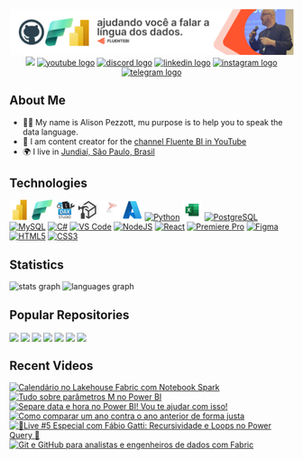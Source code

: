 <div align="center" width="100%">
  <a href="https://github.com/alisonpezzott"><img src="https://github.com/alisonpezzott/alisonpezzott/blob/main/assets/banner-github-alisonpezzott-v2.png" alt="banner-github-alisonpezzott-v1"/></a>
</div>

<div align="center">
  <a href="https://www.github.com/alisonpezzott" target="_blank" rel="noreferrer"><img src="https://img.shields.io/github/followers/alisonpezzott?logo=github&style=for-the-badge&color=1b63ca&labelColor=151b23" height="32" /></a>
  <a href="https://youtube.com/@fluentebi"        ><img src="https://img.shields.io/static/v1?message=YouTube&logo=youtube&label=&color=FF0000&logoColor=white&labelColor=&style=for-the-badge" height=32 alt="youtube logo" /></a>
  <a href="https://discord.gg/sJTDvWz9sM"         ><img src="https://img.shields.io/static/v1?message=Discord&logo=discord&label=&color=7289DA&logoColor=white&labelColor=&style=for-the-badge" height=32 alt="discord logo" /></a>
  <a href="https://linkedin.com/in/alisonpezzott" ><img src="https://img.shields.io/static/v1?message=LinkedIn&logo=linkedin&label=&color=0077B5&logoColor=white&labelColor=&style=for-the-badge" height=32 alt="linkedin logo" /></a>
  <a href="https://instagram.com/alisonpezzott"   ><img src="https://img.shields.io/static/v1?message=Instagram&logo=instagram&label=&color=E4405F&logoColor=white&labelColor=&style=for-the-badge" height=32 alt="instagram logo" /></a>
  <a href="https://t.me/fluentebi"                        ><img src="https://img.shields.io/static/v1?message=Telegram&logo=telegram&label=&color=2CA5E0&logoColor=white&labelColor=&style=for-the-badge" height=32 alt="telegram logo"  /></a>
</div>

## About Me

* 🧙‍♂️ My name is Alison Pezzott, mu purpose is to help you to speak the data language.
* 🚀 I am content creator for the [channel Fluente BI in YouTube](http://youtube.com/@fluentebi )
* 🌍 I live in [Jundiaí, São Paulo, Brasil](https://maps.app.goo.gl/UbAERrK8c1AFQBDS7)

## Technologies

<div align="left">
  <a href="https://www.microsoft.com/en-usr/power-platform/products/power-bi" target="_blank" rel="noreferrer"><img src="https://github.com/alisonpezzott/alisonpezzott/blob/main/assets/powerbi.png"  width="36" height="36" alt="Microsoft Power BI" /></a>
  <a href="https://www.microsoft.com/en-us/microsoft-fabric" target="_blank" rel="noreferrer"><img src="https://github.com/alisonpezzott/alisonpezzott/blob/main/assets/fabric.png"  width="36" height="36" alt="Microsoft Fabric" /></a>
  <a href="https://daxstudio.org" target="_blank" rel="noreferrer"><img src="https://github.com/alisonpezzott/alisonpezzott/blob/main/assets/dax-studio.png"  width="36" height="36" alt="Dax Studio" /></a>
  <a href="https://www.sqlbi.com/tools/tabular-editor" target="_blank" rel="noreferrer"><img src="https://github.com/alisonpezzott/alisonpezzott/blob/main/assets/tabular-editor.png"  width="36" height="36" alt="Tabular Editor" /></a>
  <a href="https://www.microsoft.com/en-us/sql-server" target="_blank" rel="noreferrer"><img src="https://github.com/alisonpezzott/alisonpezzott/blob/main/assets/sql-server.png"  width="36" height="36" alt="Microsoft SQL Server" /></a>
  <a href="https://portal.azure.com" target="_blank" rel="noreferrer"><img src="https://github.com/alisonpezzott/alisonpezzott/blob/main/assets/azure.png"  width="36" height="36" alt="Microsoft Azure" /></a>
  <a href="https://www.python.org/" target="_blank" rel="noreferrer"><img src="https://raw.githubusercontent.com/danielcranney/readme-generator/main/public/icons/skills/python-colored.svg" width="36" height="36" alt="Python" /></a>
  <a href="https://microsoft.com/excel" target="_blank" rel="noreferrer"><img src="https://github.com/alisonpezzott/alisonpezzott/blob/main/assets/excel.png"  width="36" height="36" alt="Microsoft Excel" /></a>
  <a href="https://www.postgresql.org/" target="_blank" rel="noreferrer"><img src="https://raw.githubusercontent.com/danielcranney/readme-generator/main/public/icons/skills/postgresql-colored.svg" width="36" height="36" alt="PostgreSQL" /></a>
  <a href="https://www.mysql.com/" target="_blank" rel="noreferrer"><img src="https://raw.githubusercontent.com/danielcranney/readme-generator/main/public/icons/skills/mysql-colored.svg" width="36" height="36" alt="MySQL" /></a>
  <a href="https://docs.microsoft.com/en-us/dotnet/csharp/" target="_blank" rel="noreferrer"><img src="https://raw.githubusercontent.com/danielcranney/readme-generator/main/public/icons/skills/csharp-colored.svg" width="36" height="36" alt="C#" /></a>
  <a href="https://code.visualstudio.com/" target="_blank" rel="noreferrer"><img src="https://raw.githubusercontent.com/danielcranney/readme-generator/main/public/icons/skills/visualstudiocode.svg" width="36" height="36" alt="VS Code" /></a>
  <a href="https://nodejs.org/en/" target="_blank" rel="noreferrer"><img src="https://raw.githubusercontent.com/danielcranney/readme-generator/main/public/icons/skills/nodejs-colored.svg" width="36" height="36" alt="NodeJS" /></a>
  <a href="https://reactjs.org/" target="_blank" rel="noreferrer"><img src="https://raw.githubusercontent.com/danielcranney/readme-generator/main/public/icons/skills/react-colored.svg" width="36" height="36" alt="React" /></a>
  <a href="https://www.adobe.com/uk/products/premiere.html" target="_blank" rel="noreferrer"><img src="https://raw.githubusercontent.com/danielcranney/readme-generator/main/public/icons/skills/premierepro-colored-dark.svg" width="36" height="36" alt="Premiere Pro" /></a>
  <a href="https://www.figma.com/" target="_blank" rel="noreferrer"><img src="https://raw.githubusercontent.com/danielcranney/readme-generator/main/public/icons/skills/figma-colored.svg" width="36" height="36" alt="Figma" /></a>
  <a href="https://developer.mozilla.org/en-US/docs/Glossary/HTML5" target="_blank" rel="noreferrer"><img src="https://raw.githubusercontent.com/danielcranney/readme-generator/main/public/icons/skills/html5-colored.svg" width="36" height="36" alt="HTML5" /></a>
  <a href="https://www.w3.org/TR/CSS/#css" target="_blank" rel="noreferrer"><img src="https://raw.githubusercontent.com/danielcranney/readme-generator/main/public/icons/skills/css3-colored.svg" width="36" height="36" alt="CSS3" /></a>
  
</div>

## Statistics

<div>
  <img align="top" src="https://github-readme-stats.vercel.app/api?username=alisonpezzott&hide_title=false&hide_rank=false&show_icons=true&include_all_commits=true&count_private=true&bg_color=00000000&disable_animations=false&locale=en&hide_border=true&order=1" alt="stats graph"  />
  <img align="top" src="https://github-readme-stats.vercel.app/api/top-langs?username=alisonpezzott&locale=en&hide_title=false&layout=compact&bg_color=00000000&langs_count=10&hide_border=true&order=2&hide=roff"  alt="languages graph"  />
</div>

## Popular Repositories

<div>
  <a href="https://github.com/alisonpezzott/dimensao_calendario_m"><img align="center" src="https://github-readme-stats.vercel.app/api/pin/?username=alisonpezzott&repo=dimensao_calendario_m&bg_color=00000000&hide_border=true&locale=en" /></a>
  <a href="https://github.com/alisonpezzott/dimensao_periodos_m"><img align="center" src="https://github-readme-stats.vercel.app/api/pin/?username=alisonpezzott&repo=dimensao_periodos_m&bg_color=00000000&hide_border=true&locale=en" /></a>
  <a href="https://github.com/alisonpezzott/dcalendario-fiscal"><img align="center" src="https://github-readme-stats.vercel.app/api/pin/?username=alisonpezzott&repo=dcalendario-fiscal&bg_color=00000000&hide_border=true&locale=en" /></a>
  <a href="https://github.com/alisonpezzott/calendario_fabric_lakehouse"><img align="center" src="https://github-readme-stats.vercel.app/api/pin/?username=alisonpezzott&repo=calendario_fabric_lakehouse&bg_color=00000000&hide_border=true&locale=en" /></a>
  <a href="https://github.com/alisonpezzott/documentacao-daxstudio"><img align="center" src="https://github-readme-stats.vercel.app/api/pin/?username=alisonpezzott&repo=documentacao-daxstudio&bg_color=00000000&hide_border=true&locale=en" /></a>
  <a href="https://github.com/alisonpezzott/dimensao-horas"><img align="center" src="https://github-readme-stats.vercel.app/api/pin/?username=alisonpezzott&repo=dimensao-horas&bg_color=00000000&hide_border=true&locale=en" /></a>
  <a href="https://github.com/alisonpezzott/youtube-20231120-live-como-evoluir-dax"><img align="center" src="https://github-readme-stats.vercel.app/api/pin/?username=alisonpezzott&repo=youtube-20231120-live-como-evoluir-dax&bg_color=00000000&hide_border=true&locale=en" /></a>
</div>


## Recent Videos

<!-- BEGIN YOUTUBE-CARDS -->
[![Calendário no Lakehouse Fabric com Notebook Spark](https://ytcards.demolab.com/?id=iTci-AxQBtg&title=Calend%C3%A1rio+no+Lakehouse+Fabric+com+Notebook+Spark&lang=en&timestamp=1732572020&background_color=%230d1117&title_color=%23ffffff&stats_color=%23dedede&max_title_lines=1&width=250&border_radius=5 "Calendário no Lakehouse Fabric com Notebook Spark")](https://www.youtube.com/watch?v=iTci-AxQBtg)
[![Tudo sobre parâmetros M no Power BI](https://ytcards.demolab.com/?id=xBzNxPHyDmQ&title=Tudo+sobre+par%C3%A2metros+M+no+Power+BI&lang=en&timestamp=1732183265&background_color=%230d1117&title_color=%23ffffff&stats_color=%23dedede&max_title_lines=1&width=250&border_radius=5 "Tudo sobre parâmetros M no Power BI")](https://www.youtube.com/watch?v=xBzNxPHyDmQ)
[![Separe data e hora no Power BI! Vou te ajudar com isso!](https://ytcards.demolab.com/?id=8bo8wew6gC4&title=Separe+data+e+hora+no+Power+BI%21+Vou+te+ajudar+com+isso%21&lang=en&timestamp=1731795096&background_color=%230d1117&title_color=%23ffffff&stats_color=%23dedede&max_title_lines=1&width=250&border_radius=5 "Separe data e hora no Power BI! Vou te ajudar com isso!")](https://www.youtube.com/watch?v=8bo8wew6gC4)
[![Como comparar um ano contra o ano anterior de forma justa](https://ytcards.demolab.com/?id=8uOi2dJRcRI&title=Como+comparar+um+ano+contra+o+ano+anterior+de+forma+justa&lang=en&timestamp=1731539797&background_color=%230d1117&title_color=%23ffffff&stats_color=%23dedede&max_title_lines=1&width=250&border_radius=5 "Como comparar um ano contra o ano anterior de forma justa")](https://www.youtube.com/watch?v=8uOi2dJRcRI)
[![🔴Live #5 Especial com Fábio Gatti: Recursividade e Loops no Power Query 🔴](https://ytcards.demolab.com/?id=ALH1_DzMP2s&title=%F0%9F%94%B4Live+%235+Especial+com+F%C3%A1bio+Gatti%3A+Recursividade+e+Loops+no+Power+Query+%F0%9F%94%B4&lang=en&timestamp=1731458508&background_color=%230d1117&title_color=%23ffffff&stats_color=%23dedede&max_title_lines=1&width=250&border_radius=5 "🔴Live #5 Especial com Fábio Gatti: Recursividade e Loops no Power Query 🔴")](https://www.youtube.com/watch?v=ALH1_DzMP2s)
[![Git e GitHub para analistas e engenheiros de dados com Fabric](https://ytcards.demolab.com/?id=wFimCGpndOc&title=Git+e+GitHub+para+analistas+e+engenheiros+de+dados+com+Fabric&lang=en&timestamp=1731319261&background_color=%230d1117&title_color=%23ffffff&stats_color=%23dedede&max_title_lines=1&width=250&border_radius=5 "Git e GitHub para analistas e engenheiros de dados com Fabric")](https://www.youtube.com/watch?v=wFimCGpndOc)
<!-- END YOUTUBE-CARDS -->






